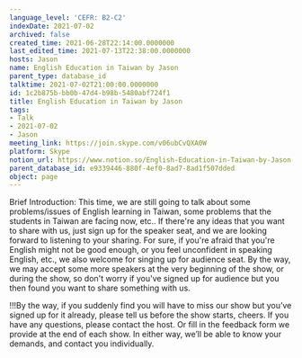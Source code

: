 ```yaml
---
language_level: 'CEFR: B2-C2'
indexDate: 2021-07-02
archived: false
created_time: 2021-06-28T22:14:00.0000000
last_edited_time: 2021-07-13T22:38:00.0000000
hosts: Jason
name: English Education in Taiwan by Jason
parent_type: database_id
talktime: 2021-07-02T21:00:00.0000000
id: 1c2b875b-bb0b-47d4-b98b-5480abf724f1
title: English Education in Taiwan by Jason
tags:
- Talk
- 2021-07-02
- Jason
meeting_link: https://join.skype.com/v06ubCvQXA0W
platform: Skype
notion_url: https://www.notion.so/English-Education-in-Taiwan-by-Jason-1c2b875bbb0b47d4b98b5480abf724f1
parent_database_id: e9339446-880f-4ef0-8ad7-8ad1f507dded
object: page
---
```




Brief Introduction: This time, we are still going to talk about some problems/issues of English learning in Taiwan, some problems that the students in Taiwan are facing now, etc.. If there're any ideas that you want to share with us, just sign up for the speaker seat, and we are looking forward to listening to your sharing. 
For sure, if you're afraid that you're English might not be good enough, or you feel unconfident in speaking English, etc., we also welcome for singing up for audience seat. By the way, we may accept some more speakers at the very beginning of the show, or during the show, so don't worry if you've signed up for audience but you then found you want to share something with us.

!!!By the way, if you suddenly find you will have to miss our show but you’ve signed up for it already, please tell us before the show starts, cheers.
If you have any questions, please contact the host. Or fill in the feedback form we provide at the end of each show. In either way, we’ll be able to know your demands, and contact you individually.

